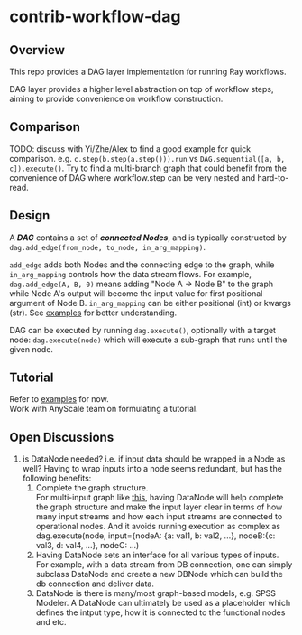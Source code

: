 # contrib-workflow-dag

## Overview

This repo provides a DAG layer implementation for running Ray workflows.

DAG layer provides a higher level abstraction on top of workflow steps,
aiming to provide convenience on workflow construction.

## Comparison

TODO: discuss with Yi/Zhe/Alex to find a good example
for quick comparison. e.g. `c.step(b.step(a.step())).run` vs 
`DAG.sequential([a, b, c]).execute()`.  Try to find a 
multi-branch graph that could benefit from the convenience
of DAG where workflow.step can be very nested and hard-to-read.

## Design
A ***DAG*** contains a set of _**connected Nodes**_, and is typically constructed by
`dag.add_edge(from_node, to_node, in_arg_mapping)`.

`add_edge` adds both Nodes and the connecting edge to the graph, while
`in_arg_mapping` controls how the data stream flows. For example,
`dag.add_edge(A, B, 0)` means adding "Node A -> Node B" to the graph 
while Node A's output will become the input value for first positional argument of Node B.
`in_arg_mapping` can be either positional (int) or kwargs (str).
See [examples](https://github.com/ray-project/contrib-workflow-dag/blob/main/contrib/workflow/examples/simple_dag_example.py#L47)
for better understanding.

DAG can be executed by running `dag.execute()`, optionally with a target
node: `dag.execute(node)` which will execute a sub-graph that runs until
the given node.  

## Tutorial
Refer to [examples](https://github.com/ray-project/contrib-workflow-dag/tree/main/contrib/workflow/examples) for now.  
Work with AnyScale team on formulating a tutorial.


## Open Discussions
1. is DataNode needed? i.e. if input data should be 
wrapped in a Node as well?
Having to wrap inputs into a node seems redundant, but has 
the following benefits:
   1. Complete the graph structure.  
For multi-input graph like
[this](https://github.com/ray-project/contrib-workflow-dag/blob/main/contrib/workflow/examples/simple_dag_example.py#L37), 
having DataNode will help complete the graph structure and make the input
layer clear in terms of how many input streams and how each input streams
are connected to operational nodes. And it avoids running execution
as complex as dag.execute(node, input={nodeA: {a: val1, b: val2, ...}, nodeB:{c: val3, d: val4, ...}, nodeC: ...)
   2. Having DataNode sets an interface for all various types of inputs.  
For example, with a data stream from DB connection, one can simply
subclass DataNode and create a new DBNode which can build the db connection
and deliver data.
   3. DataNode is there is many/most graph-based models, e.g. SPSS Modeler.
A DataNode can ultimately be used as a placeholder which defines
the intput type, how it is connected to the functional nodes and etc.
   
